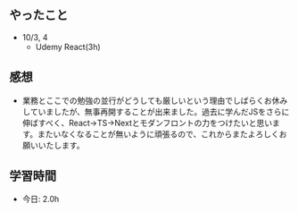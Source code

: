 ## やったこと

+ 10/3, 4
    + Udemy React(3h)

## 感想

+ 業務とここでの勉強の並行がどうしても厳しいという理由でしばらくお休みしていましたが、無事再開することが出来ました。過去に学んだJSをさらに伸ばすべく、React→TS→Nextとモダンフロントの力をつけたいと思います。またいなくなることが無いように頑張るので、これからまたよろしくお願いいたします。

## 学習時間
+ 今日: 2.0h
